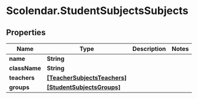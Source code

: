# Scolendar.StudentSubjectsSubjects

## Properties
Name | Type | Description | Notes
------------ | ------------- | ------------- | -------------
**name** | **String** |  | 
**className** | **String** |  | 
**teachers** | [**[TeacherSubjectsTeachers]**](TeacherSubjectsTeachers.md) |  | 
**groups** | [**[StudentSubjectsGroups]**](StudentSubjectsGroups.md) |  | 


